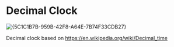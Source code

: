 # Decimal Clock
![{5C1C1B7B-959B-42F8-A64E-7B74F33CDB27}](https://github.com/user-attachments/assets/844f17df-d42b-45e2-8445-4be68894fa83)

Decimal clock based on https://en.wikipedia.org/wiki/Decimal_time 
